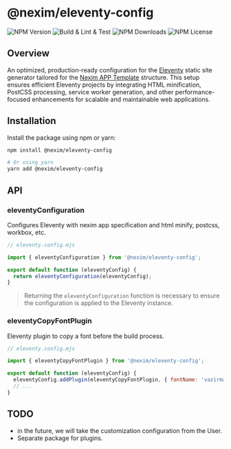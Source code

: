 # @nexim/eleventy-config

![NPM Version](https://img.shields.io/npm/v/@nexim/eleventy-config)
![Build & Lint & Test](https://github.com/the-nexim/web-app-toolkit/actions/workflows/build-lint-test.yaml/badge.svg)
![NPM Downloads](https://img.shields.io/npm/dm/@nexim/eleventy-config)
![NPM License](https://img.shields.io/npm/l/@nexim/eleventy-config)

## Overview

An optimized, production-ready configuration for the [Eleventy](https://www.11ty.dev/) static site generator tailored for the [Nexim APP Template](https://github.com/the-nexim/nexim-app) structure. This setup ensures efficient Eleventy projects by integrating HTML minification, PostCSS processing, service worker generation, and other performance-focused enhancements for scalable and maintainable web applications.

## Installation

Install the package using npm or yarn:

```sh
npm install @nexim/eleventy-config

# Or using yarn
yarn add @nexim/eleventy-config
```

## API

### eleventyConfiguration

Configures Eleventy with nexim app specification and html minify, postcss, workbox, etc.

```js
// eleventy.config.mjs

import { eleventyConfiguration } from '@nexim/eleventy-config';

export default function (eleventyConfig) {
  return eleventyConfiguration(eleventyConfig);
}
```

> Returning the `eleventyConfiguration` function is necessary to ensure the configuration is applied to the Eleventy instance.

### eleventyCopyFontPlugin

Eleventy plugin to copy a font before the build process.

```js
// eleventy.config.mjs

import { eleventyCopyFontPlugin } from '@nexim/eleventy-config';

export default function (eleventyConfig) {
  eleventyConfig.addPlugin(eleventyCopyFontPlugin, { fontName: 'vazirmatn' });
  // ...
}
```

## TODO

- in the future, we will take the customization configuration from the User.
- Separate package for plugins.
